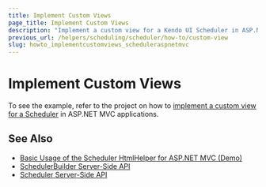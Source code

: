 ```yaml
---
title: Implement Custom Views
page_title: Implement Custom Views
description: "Implement a custom view for a Kendo UI Scheduler in ASP.NET MVC applications."
previous_url: /helpers/scheduling/scheduler/how-to/custom-view
slug: howto_implementcustomviews_scheduleraspnetmvc
---
```


# Implement Custom Views

To see the example, refer to the project on how to [implement a custom view for a Scheduler](https://github.com/telerik/ui-for-aspnet-mvc-examples/tree/master/Telerik.Examples.Mvc/Telerik.Examples.Mvc/Areas/SchedulerCustomView) in ASP.NET MVC applications.

## See Also

* [Basic Usage of the Scheduler HtmlHelper for ASP.NET MVC (Demo)](https://demos.telerik.com/aspnet-mvc/scheduler)
* [SchedulerBuilder Server-Side API](https://docs.telerik.com/aspnet-mvc/api/kendo.mvc.ui.fluent/schedulerbuilder)
* [Scheduler Server-Side API](/api/scheduler)
